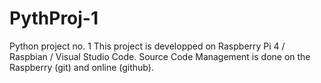 # PythProj-1
Python project no. 1
This project is developped on Raspberry Pi 4 / Raspbian / Visual Studio Code.
Source Code Management is done on the Raspberry (git) and online (github).
